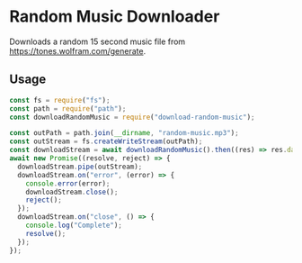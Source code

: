 # Random Music Downloader

Downloads a random 15 second music file from https://tones.wolfram.com/generate.

## Usage

```js
const fs = require("fs");
const path = require("path");
const downloadRandomMusic = require("download-random-music");

const outPath = path.join(__dirname, "random-music.mp3");
const outStream = fs.createWriteStream(outPath);
const downloadStream = await downloadRandomMusic().then((res) => res.data);
await new Promise((resolve, reject) => {
  downloadStream.pipe(outStream);
  downloadStream.on("error", (error) => {
    console.error(error);
    downloadStream.close();
    reject();
  });
  downloadStream.on("close", () => {
    console.log("Complete");
    resolve();
  });
});
```
